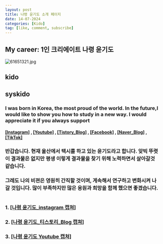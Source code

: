 ```yaml
---
layout: post
title: 나령 윤기도 소개 페이지
date: 14-07-2024
categories: [Kido]
tag: [like, comment, subscribe]
---
```




## My career: 1인 크리에이트 나령 윤기도
![61651321.jpg](https://avatars.githubusercontent.com/u/61651321?s=400&u=380c4fa5a1a81e90e3ac34e72298b628e8e13852&v=4)

## kido       
## syskido
### I was born in Korea, the most proud of the world. In the future,I would like to show you how to study in a new way. I would appreciate it if you always support
#### [[Instagram]](https://www.instagram.com/kidoyun/) , [[Youtube]](htths://www.youtube.com/@kido_1010) ,  [[Tistory_Blog]](https://syskido.tistory.com/) , [[Facebook]](https://www.facebook.com/kidoyun) , [[Naver_Blog]](https://blog.naver.com/systemkido) , [[TikTok]](https://www.tiktok.com/@kido_7777)

### 반갑습니다. 현재 울산에서 택시를 하고 있는 윤기도라고 합니다. 앚빅 뚜렷이 결과물은 없지만 평생 이렇게 결과물을 찾기 위해 노력하면서 살아갈것 같습니다. 
### 그레도 나의 비젼은 영원히 간직할 것이며, 게속해서 연구하고 변화시켜 나갈 것입니다. 많이 부족하지만 많은 응원과 희망을 함께 했으면 좋겠습니다.

#
#
### 1. [[나령 윤기도_instagram 캡쳐]](https://url.kr/me62cx)
### 2. [[나령 윤기도_티스토리_Blog 캡쳐]](https://url.kr/me62cx)
### 3. [[나령 윤기도 Youtube 캡쳐]](https://url.kr/8ifdf4)
